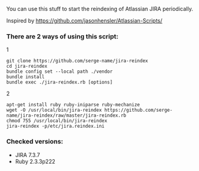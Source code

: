 
You can use this stuff to start the reindexing of Atlassian JIRA periodically.

Inspired by https://github.com/jasonhensler/Atlassian-Scripts/

### There are 2 ways of using this script:

1
```shell
git clone https://github.com/serge-name/jira-reindex
cd jira-reindex
bundle config set --local path ./vendor
bundle install
bundle exec ./jira-reindex.rb [options]
```

2
```shell
apt-get install ruby ruby-iniparse ruby-mechanize
wget -O /usr/local/bin/jira-reindex https://github.com/serge-name/jira-reindex/raw/master/jira-reindex.rb
chmod 755 /usr/local/bin/jira-reindex
jira-reindex -p/etc/jira.reindex.ini
```

### Checked versions:

* JIRA 7.3.7
* Ruby 2.3.3p222
